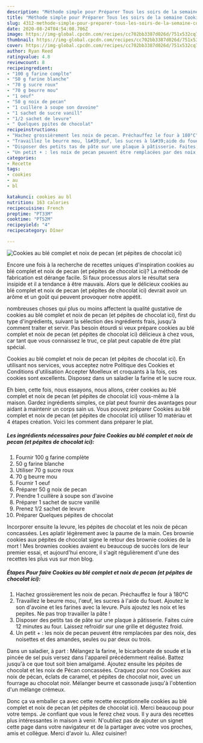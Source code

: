 ```yaml
---
description: "Méthode simple pour Préparer Tous les soirs de la semaine Cookies au blé complet et noix de pecan (et pépites de chocolat ici)"
title: "Méthode simple pour Préparer Tous les soirs de la semaine Cookies au blé complet et noix de pecan (et pépites de chocolat ici)"
slug: 4312-methode-simple-pour-preparer-tous-les-soirs-de-la-semaine-cookies-au-ble-complet-et-noix-de-pecan-et-pepites-de-chocolat-ici
date: 2020-08-24T04:54:08.706Z
image: https://img-global.cpcdn.com/recipes/cc702bb3387d026d/751x532cq70/cookies-au-ble-complet-et-noix-de-pecan-et-pepites-de-chocolat-ici-photo-principale-de-la-recette.jpg
thumbnail: https://img-global.cpcdn.com/recipes/cc702bb3387d026d/751x532cq70/cookies-au-ble-complet-et-noix-de-pecan-et-pepites-de-chocolat-ici-photo-principale-de-la-recette.jpg
cover: https://img-global.cpcdn.com/recipes/cc702bb3387d026d/751x532cq70/cookies-au-ble-complet-et-noix-de-pecan-et-pepites-de-chocolat-ici-photo-principale-de-la-recette.jpg
author: Ryan Reed
ratingvalue: 4.8
reviewcount: 8
recipeingredient:
- "100 g farine complte"
- "50 g farine blanche"
- "70 g sucre roux"
- "70 g beurre mou"
- "1 oeuf"
- "50 g noix de pecan"
- "1 cuillère à soupe son davoine"
- "1 sachet de sucre vanill"
- "1/2 sachet de levure"
- " Quelques ppites de chocolat"
recipeinstructions:
- "Hachez grossièrement les noix de pecan. Préchauffez le four à 180°C"
- "Travaillez le beurre mou, l&#39;œuf, les sucres à l&#39;aide du fouet. Ajoutez le son d&#39;avoine et les farines avec la levure. Puis ajoutez les noix et les pepites. Ne pas trop travailler la pâte !"
- "Disposer des petits tas de pâte sur une plaque à pâtisserie. Faites cuire 12 minutes au four. Laissez refroidir sur une grille et dégustez froid."
- "Un petit + : les noix de pecan peuvent être remplacées par des noix, des noisettes et des amandes, seules ou par deux ou trois."
categories:
- Recette
tags:
- cookies
- au
- bl

katakunci: cookies au bl 
nutrition: 163 calories
recipecuisine: French
preptime: "PT33M"
cooktime: "PT52M"
recipeyield: "4"
recipecategory: Dîner

---
```



![Cookies au blé complet et noix de pecan (et pépites de chocolat ici)](https://img-global.cpcdn.com/recipes/cc702bb3387d026d/751x532cq70/cookies-au-ble-complet-et-noix-de-pecan-et-pepites-de-chocolat-ici-photo-principale-de-la-recette.jpg)

Encore une fois à la recherche de recettes uniques d'inspiration cookies au blé complet et noix de pecan (et pépites de chocolat ici)? La méthode de fabrication est dérange facile. Si faux processus alors le résultat sera insipide et il a tendance à être mauvais. Alors que le délicieux cookies au blé complet et noix de pecan (et pépites de chocolat ici) devrait avoir un arôme et un goût qui peuvent provoquer notre appétit.

nombreuses choses qui plus ou moins affectent la qualité gustative de cookies au blé complet et noix de pecan (et pépites de chocolat ici), first du type d'ingrédients, suivant la sélection des ingrédients frais, jusqu'à comment traiter et servir. Pas besoin étourdi si veux prépare cookies au blé complet et noix de pecan (et pépites de chocolat ici) délicieux à chez vous, car tant que vous connaissez le truc, ce plat peut capable de être plat spécial.

Cookies au blé complet et noix de pecan (et pépites de chocolat ici). En utilisant nos services, vous acceptez notre Politique des Cookies et Conditions d&#39;utilisation Accepter Moelleux et croquants à la fois, ces cookies sont excellents. Disposez dans un saladier la farine et le sucre roux.


Eh bien, cette fois, nous essayons, nous allons, créer cookies au blé complet et noix de pecan (et pépites de chocolat ici) vous-même à la maison. Gardez ingrédients simples, ce plat peut fournir des avantages pour aidant à maintenir un corps sain us. Vous pouvez préparer Cookies au blé complet et noix de pecan (et pépites de chocolat ici) utiliser 10 matériau et 4 étapes création. Voici les comment dans préparer le plat.

<!--inarticleads1-->

##### Les ingrédients nécessaires pour faire Cookies au blé complet et noix de pecan (et pépites de chocolat ici):

1. Fournir 100 g farine complète
1.  50 g farine blanche
1. Utiliser 70 g sucre roux
1.  70 g beurre mou
1. Fournir 1 oeuf
1. Préparer 50 g noix de pecan
1. Prendre 1 cuillère à soupe son d&#39;avoine
1. Préparer 1 sachet de sucre vanillé
1. Prenez 1/2 sachet de levure
1. Préparer  Quelques pépites de chocolat


Incorporer ensuite la levure, les pépites de chocolat et les noix de pécan concassées. Les aplatir légèrement avec la paume de la main. Ces brownie cookies aux pépites de chocolat signe le retour des brownie cookies de la mort ! Mes brownies cookies avaient eu beaucoup de succès lors de leur premier essai, et aujourd&#39;hui encore, il s&#39;agit régulièrement d&#39;une des recettes les plus vus sur mon blog. 

<!--inarticleads2-->

##### Étapes Pour faire Cookies au blé complet et noix de pecan (et pépites de chocolat ici):

1. Hachez grossièrement les noix de pecan. Préchauffez le four à 180°C
1. Travaillez le beurre mou, l&#39;œuf, les sucres à l&#39;aide du fouet. Ajoutez le son d&#39;avoine et les farines avec la levure. Puis ajoutez les noix et les pepites. Ne pas trop travailler la pâte !
1. Disposer des petits tas de pâte sur une plaque à pâtisserie. Faites cuire 12 minutes au four. Laissez refroidir sur une grille et dégustez froid.
1. Un petit + : les noix de pecan peuvent être remplacées par des noix, des noisettes et des amandes, seules ou par deux ou trois.


Dans un saladier, à part : Mélangez la farine, le bicarbonate de soude et la pincée de sel puis versez dans l&#39;appareil précédemment réalisé. Battez jusqu&#39;à ce que tout soit bien amalgamé. Ajoutez ensuite les pépites de chocolat et les noix de Pécan concassées. Craquez pour nos Cookies aux noix de pécan, éclats de caramel, et pépites de chocolat noir, avec un fourrage au chocolat noir. Mélanger beurre et cassonade jusqu&#39;à l&#39;obtention d&#39;un mélange crémeux. 


Donc ça va emballer ça avec cette recette exceptionnelle cookies au blé complet et noix de pecan (et pépites de chocolat ici). Merci beaucoup pour votre temps. Je confiant que vous le ferez chez vous. Il y aura des recettes plus  intéressantes in maison à venir. N'oubliez pas de ajouter un signet cette page dans votre navigateur et de la partager avec votre vos proches, amis et collègue. Merci d'avoir lu. Allez cuisiner!
